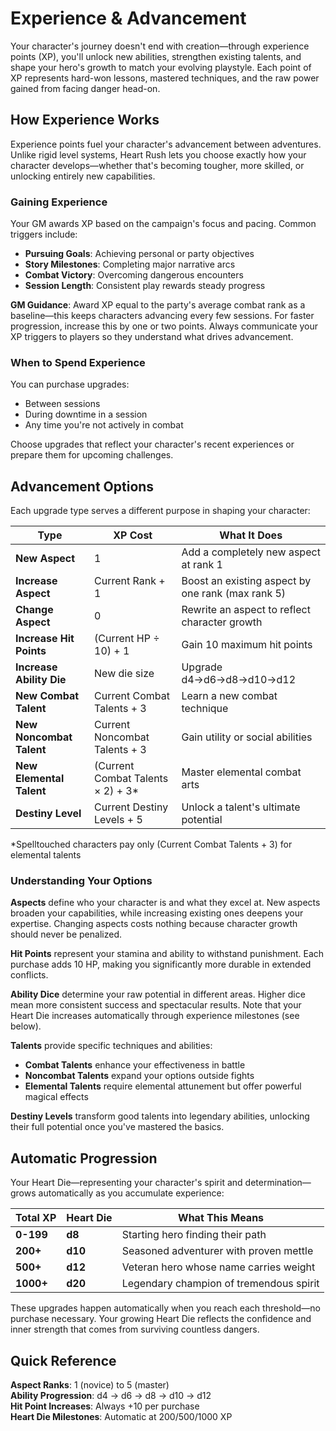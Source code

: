 # Experience & Advancement

Your character's journey doesn't end with creation—through experience points (XP), you'll unlock new abilities, strengthen existing talents, and shape your hero's growth to match your evolving playstyle. Each point of XP represents hard-won lessons, mastered techniques, and the raw power gained from facing danger head-on.

## How Experience Works

Experience points fuel your character's advancement between adventures. Unlike rigid level systems, Heart Rush lets you choose exactly how your character develops—whether that's becoming tougher, more skilled, or unlocking entirely new capabilities.

### Gaining Experience

Your GM awards XP based on the campaign's focus and pacing. Common triggers include:

- **Pursuing Goals**: Achieving personal or party objectives
- **Story Milestones**: Completing major narrative arcs
- **Combat Victory**: Overcoming dangerous encounters
- **Session Length**: Consistent play rewards steady progress

**GM Guidance**: Award XP equal to the party's average combat rank as a baseline—this keeps characters advancing every few sessions. For faster progression, increase this by one or two points. Always communicate your XP triggers to players so they understand what drives advancement.

### When to Spend Experience

You can purchase upgrades:

- Between sessions
- During downtime in a session
- Any time you're not actively in combat

Choose upgrades that reflect your character's recent experiences or prepare them for upcoming challenges.

## Advancement Options

Each upgrade type serves a different purpose in shaping your character:

| Type                     | XP Cost                            | What It Does                                      |
| ------------------------ | ---------------------------------- | ------------------------------------------------- |
| **New Aspect**           | 1                                  | Add a completely new aspect at rank 1             |
| **Increase Aspect**      | Current Rank + 1                   | Boost an existing aspect by one rank (max rank 5) |
| **Change Aspect**        | 0                                  | Rewrite an aspect to reflect character growth     |
| **Increase Hit Points**  | (Current HP ÷ 10) + 1              | Gain 10 maximum hit points                        |
| **Increase Ability Die** | New die size                       | Upgrade d4→d6→d8→d10→d12                          |
| **New Combat Talent**    | Current Combat Talents + 3         | Learn a new combat technique                      |
| **New Noncombat Talent** | Current Noncombat Talents + 3      | Gain utility or social abilities                  |
| **New Elemental Talent** | (Current Combat Talents × 2) + 3\* | Master elemental combat arts                      |
| **Destiny Level**        | Current Destiny Levels + 5         | Unlock a talent's ultimate potential              |

\*Spelltouched characters pay only (Current Combat Talents + 3) for elemental talents

### Understanding Your Options

**Aspects** define who your character is and what they excel at. New aspects broaden your capabilities, while increasing existing ones deepens your expertise. Changing aspects costs nothing because character growth should never be penalized.

**Hit Points** represent your stamina and ability to withstand punishment. Each purchase adds 10 HP, making you significantly more durable in extended conflicts.

**Ability Dice** determine your raw potential in different areas. Higher dice mean more consistent success and spectacular results. Note that your Heart Die increases automatically through experience milestones (see below).

**Talents** provide specific techniques and abilities:

- **Combat Talents** enhance your effectiveness in battle
- **Noncombat Talents** expand your options outside fights
- **Elemental Talents** require elemental attunement but offer powerful magical effects

**Destiny Levels** transform good talents into legendary abilities, unlocking their full potential once you've mastered the basics.

## Automatic Progression

Your Heart Die—representing your character's spirit and determination—grows automatically as you accumulate experience:

| Total XP  | Heart Die | What This Means                         |
| --------- | --------- | --------------------------------------- |
| **0-199** | **d8**    | Starting hero finding their path        |
| **200+**  | **d10**   | Seasoned adventurer with proven mettle  |
| **500+**  | **d12**   | Veteran hero whose name carries weight  |
| **1000+** | **d20**   | Legendary champion of tremendous spirit |

These upgrades happen automatically when you reach each threshold—no purchase necessary. Your growing Heart Die reflects the confidence and inner strength that comes from surviving countless dangers.

## Quick Reference

**Aspect Ranks**: 1 (novice) to 5 (master)  
**Ability Progression**: d4 → d6 → d8 → d10 → d12  
**Hit Point Increases**: Always +10 per purchase  
**Heart Die Milestones**: Automatic at 200/500/1000 XP
